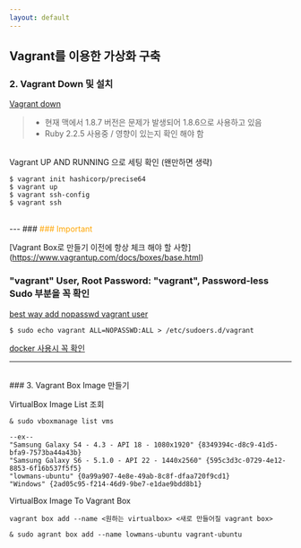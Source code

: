 ```yaml
---
layout: default
---
```


## Vagrant를 이용한 가상화 구축


### 2. Vagrant Down 및 설치

[Vagrant down](https://www.vagrantup.com/downloads.html) 
> * 현재 맥에서 1.8.7 버전은 문제가 발생되어 1.8.6으로 사용하고 있음
> * Ruby 2.2.5 사용중 / 영향이 있는지 확인 해야 함 



<br>
Vagrant UP AND RUNNING 으로 세팅 확인 (왠만하면 생략)

```
$ vagrant init hashicorp/precise64
$ vagrant up
$ vagrant ssh-config
$ vagrant ssh
```

<br>
---
### <span style="color:orange;">### Important</span>

[Vagrant Box로 만들기 이전에 항상 체크 해야 할 사항]
(https://www.vagrantup.com/docs/boxes/base.html)

### "vagrant" User, Root Password: "vagrant", Password-less Sudo 부분을 꼭 확인

[best way add nopasswd vagrant user](http://askubuntu.com/questions/406787/best-way-add-nopasswd-vagrant-user)

```
$ sudo echo vagrant ALL=NOPASSWD:ALL > /etc/sudoers.d/vagrant
```

[docker 사용시 꼭 확인](https://hub.docker.com/r/nineseconds/docker-vagrant/) 

---
<br>
### 3. Vagrant Box Image 만들기

VirtualBox Image List 조회

```
& sudo vboxmanage list vms

--ex--
"Samsung Galaxy S4 - 4.3 - API 18 - 1080x1920" {8349394c-d8c9-41d5-bfa9-7573ba44a43b}
"Samsung Galaxy S6 - 5.1.0 - API 22 - 1440x2560" {595c3d3c-0729-4e12-8853-6f16b537f5f5}
"lowmans-ubuntu" {0a99a907-4e8e-49ab-8c8f-dfaa720f9cd1}
"Windows" {2ad05c95-f214-46d9-9be7-e1dae9bdd8b1}
```

VirtualBox Image To Vagrant Box
```
vagrant box add --name <원하는 virtualbox> <새로 만들어질 vagrant box>
```

```
& sudo agrant box add --name lowmans-ubuntu vagrant-ubuntu
```
